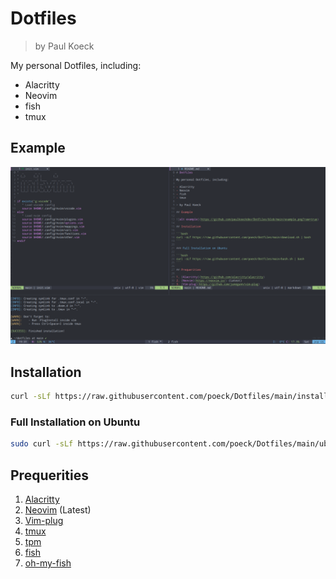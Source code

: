 # Dotfiles

> by Paul Koeck

My personal Dotfiles, including:

- Alacritty
- Neovim
- fish
- tmux

## Example

![Example](https://github.com/paulkoeckdev/DotFiles/blob/main/example.png?raw=true)

## Installation

```bash
curl -sLf https://raw.githubusercontent.com/poeck/Dotfiles/main/install.sh | bash
```

### Full Installation on Ubuntu

```bash
sudo curl -sLf https://raw.githubusercontent.com/poeck/Dotfiles/main/ubuntu.sh | bash
```

## Prequerities

1. [Alacritty](https://github.com/alacritty/alacritty)
2. [Neovim](https://neovim.io/) (Latest)
3. [Vim-plug](https://github.com/junegunn/vim-plug)
4. [tmux](https://github.com/tmux/tmux)
5. [tpm](https://github.com/tmux-plugins/tpm)
6. [fish](https://github.com/tmux-plugins/tpm)
7. [oh-my-fish](https://github.com/oh-my-fish/oh-my-fish)
